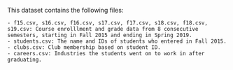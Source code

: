 This dataset contains the following files:

	- f15.csv, s16.csv, f16.csv, s17.csv, f17.csv, s18.csv, f18.csv, s19.csv: Course enrolllment and grade data from 8 consecutive semesters, starting in Fall 2015 and ending in Spring 2019.
	- students.csv: The name and IDs of students who entered in Fall 2015.
	- clubs.csv: Club membership based on student ID.
	- careers.csv: Industries the students went on to work in after graduating.
